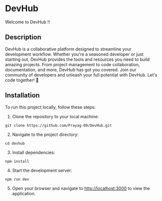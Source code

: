 # DevHub

Welcome to DevHub !!

## Description

DevHub is a collaborative platform designed to streamline your development workflow. Whether you're a seasoned developer or just starting out, DevHub provides the tools and resources you need to build amazing projects. From project management to code collaboration, documentation, and more, DevHub has got you covered. Join our community of developers and unleash your full potential with DevHub. Let's code together! 🚀

## Installation

To run this project locally, follow these steps:

1. Clone the repository to your local machine:

```
git clone https://github.com/Prayag-09/DevHub.git
```

2. Navigate to the project directory:

```
cd devhub
```

3. Install dependencies:

```
npm install
```

4. Start the development server:

```
npm run dev
```

5. Open your browser and navigate to [http://localhost:3000](http://localhost:3000) to view the application.
